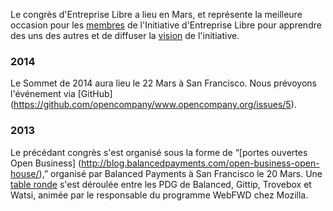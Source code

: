 Le congrès d'Entreprise Libre a lieu en Mars, et représente la meilleure
occasion pour les [membres](/répertoire/) de l'Initiative d'Entreprise Libre pour
apprendre des uns des autres et de diffuser la [vision](/about/) de l'initiative.

### 2014

Le Sommet de 2014 aura lieu le 22 Mars à San Francisco. Nous prévoyons l'événement
via [GitHub] (https://github.com/opencompany/www.opencompany.org/issues/5).


### 2013

Le précédant congrès s'est organisé sous la forme de &ldquo;[portes ouvertes Open Business]
(http://blog.balancedpayments.com/open-business-open-house/),&rdquo;
organisé par Balanced Payments à San Francisco le 20 Mars. Une [table
ronde](http://diane.bz/being-open-about-being-open) s'est déroulée entre les PDG de
Balanced, Gittip, Trovebox et Watsi, animée par le responsable du programme WebFWD
chez Mozilla.
